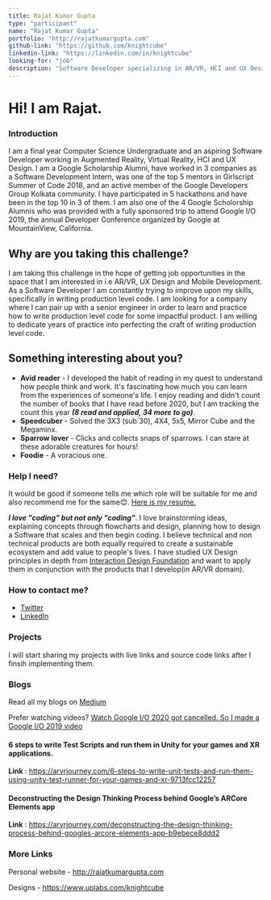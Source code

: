 ```yaml
---
title: Rajat Kumar Gupta
type: "participant"
name: "Rajat Kumar Gupta"
portfolio: "http://rajatkumargupta.com"
github-link: "https://github.com/knightcube"
linkedin-link: "https://linkedin.com/in/knightcube"
looking-for: "job"
description: "Software Developer specializing in AR/VR, HCI and UX Design"
---
```


# Hi! I am Rajat.

### Introduction

I am a final year Computer Science Undergraduate and an aspiring Software Developer working in Augmented Reality, Virtual Reality, HCI and UX Design. I am a Google Scholarship Alumni, have worked in 3 companies as a Software Development Intern, was one of the top 5 mentors in Girlscript Summer of Code 2018, and an active member of the Google Developers Group Kolkata community. I have participated in 5 hackathons and have been in the top 10 in 3 of them. I am also one of the 4 Google Scholorship Alumnis who was provided with a fully sponsored trip to attend Google I/O 2019, the annual Developer Conference organized by Google at MountainView, California.

## Why are you taking this challenge?

I am taking this challenge in the hope of getting job opportunities in the space that I am interested in i.e AR/VR, UX Design and Mobile Development. As a Software Developer I am constantly trying to improve upon my skills, specifically in writing production level code. I am looking for a company where I can pair up with a senior engineer in order to learn and practice how to write production level code for some impactful product. I am willing to dedicate years of practice into perfecting the craft of writing production level code.

## Something interesting about you?

 - **Avid reader** - I developed the habit of reading in my quest to understand how people think and work. It's fascinating how much you can learn from the experiences of someone's life. I enjoy reading and didn't count the number of books that I have read before 2020, but I am tracking the count this year **_(8 read and applied, 34 more to go)_**. 
 - **Speedcuber** - Solved the 3X3 (sub 30), 4X4, 5x5, Mirror Cube and the Megaminx. 
 - **Sparrow lover** - Clicks and collects snaps of sparrows. I can stare at these adorable creatures for hours! 
 - **Foodie** - A voracious one. 

### Help I need?

It would be good if someone tells me which role will be suitable for me and also recommend me for the same😊. [Here is my resume.](https://bit.ly/knightcube-resume)

**_I love "coding" but not only "coding"_**. I love brainstorming ideas, explaining concepts through flowcharts and design, planning how to design a Software that scales and then begin coding. I believe technical and non technical products are both equally required to create a sustainable ecosystem and add value to people's lives. I have studied UX Design principles in depth from [Interaction Design Foundation](www.interaction-design.org/rajat-kumar-gupta) and want to apply them in conjunction with the products that I develop(in AR/VR domain). 

### How to contact me?

- [Twitter](https://twitter.com/knightcube)
- [LinkedIn](https://linkedin.com/knightcube)

### Projects
I will start sharing my projects with live links and source code links after I finsih implementing them.

### Blogs

Read all my blogs on [Medium](https://medium.com/@knightcube)

Prefer watching videos? [Watch Google I/O 2020 got cancelled. So I made a Google I/O 2019 video](https://youtu.be/qDVdfcx-5k0)

#### 6 steps to write Test Scripts and run them in Unity for your games and XR applications.

**Link** : https://arvrjourney.com/6-steps-to-write-unit-tests-and-run-them-using-unity-test-runner-for-your-games-and-xr-9713fcc12257

#### Deconstructing the Design Thinking Process behind Google’s ARCore Elements app

**Link** : https://arvrjourney.com/deconstructing-the-design-thinking-process-behind-googles-arcore-elements-app-b9ebece8ddd2

### More Links
Personal website - http://rajatkumargupta.com

Designs - https://www.uplabs.com/knightcube